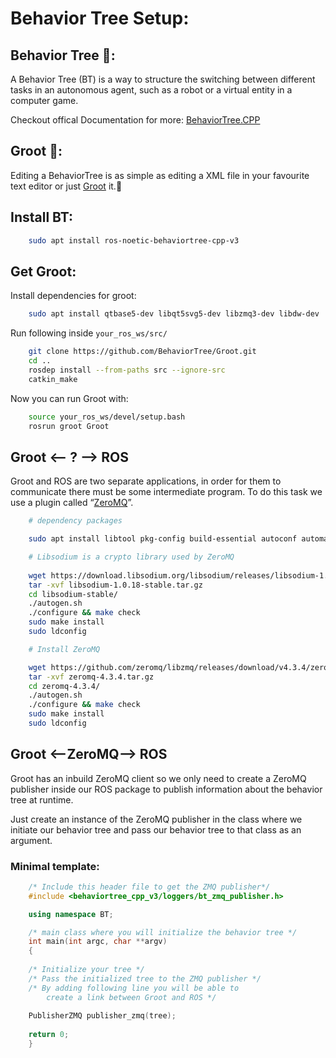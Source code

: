 # Behavior Tree Setup:

## Behavior Tree 🌳:
A Behavior Tree (BT) is a way to structure the switching between different tasks in an autonomous agent, such as a robot or a virtual entity in a computer game.

Checkout offical Documentation for more: [BehaviorTree.CPP](https://www.behaviortree.dev/)

## Groot 🌱:
Editing a BehaviorTree is as simple as editing a XML file in your favourite text editor or just [Groot](https://github.com/BehaviorTree/Groot) it.🙂

## Install BT:
```bash
    sudo apt install ros-noetic-behaviortree-cpp-v3
```
## Get Groot:
Install dependencies for groot:
```bash
    sudo apt install qtbase5-dev libqt5svg5-dev libzmq3-dev libdw-dev
```
Run following inside ```your_ros_ws/src/```
```bash
    git clone https://github.com/BehaviorTree/Groot.git
    cd ..
    rosdep install --from-paths src --ignore-src
    catkin_make 
```
Now you can run Groot with:
```bash
    source your_ros_ws/devel/setup.bash
    rosrun groot Groot
```
## Groot <-- ? --> ROS
Groot and ROS are two separate applications, in order for them to communicate there must be some intermediate program. To do this task we use a plugin called “[ZeroMQ](https://zeromq.org/get-started/)”.

```bash
    # dependency packages

    sudo apt install libtool pkg-config build-essential autoconf automake

    # Libsodium is a crypto library used by ZeroMQ
    
    wget https://download.libsodium.org/libsodium/releases/libsodium-1.0.18-stable.tar.gz
    tar -xvf libsodium-1.0.18-stable.tar.gz
    cd libsodium-stable/
    ./autogen.sh
    ./configure && make check
    sudo make install
    sudo ldconfig

    # Install ZeroMQ

    wget https://github.com/zeromq/libzmq/releases/download/v4.3.4/zeromq-4.3.4.tar.gz
    tar -xvf zeromq-4.3.4.tar.gz
    cd zeromq-4.3.4/
    ./autogen.sh
    ./configure && make check
    sudo make install
    sudo ldconfig
```
## Groot <--ZeroMQ--> ROS
Groot has an inbuild ZeroMQ client so we only need to create a ZeroMQ publisher inside our ROS package to publish information about the behavior tree at runtime.

Just create an instance of the ZeroMQ publisher in the class where we initiate our behavior tree and pass our behavior tree to that class as an argument.

### Minimal template:
```cpp
    /* Include this header file to get the ZMQ publisher*/ 
    #include <behaviortree_cpp_v3/loggers/bt_zmq_publisher.h>

    using namespace BT;

    /* main class where you will initialize the behavior tree */
    int main(int argc, char **argv)
    {
    
    /* Initialize your tree */
    /* Pass the initialized tree to the ZMQ publisher */
    /* By adding following line you will be able to
        create a link between Groot and ROS */
    
    PublisherZMQ publisher_zmq(tree);
    
    return 0;
    }
```



